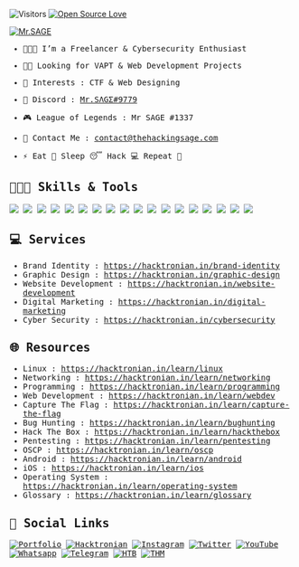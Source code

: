 ![Visitors](https://visitor-badge.laobi.icu/badge?page_id=thehackingsage.thehackingsage)
[![Open Source Love](https://badges.frapsoft.com/os/v1/open-source.svg?v=102)](https://github.com/thehackingsage?tab=repositories)

[![Mr.SAGE](https://thehackingsage.com/assets/images/thehackingsage.com.png)](https://thehackingsage.com)

<samp>
  
- 👨🏽‍💻 I’m a Freelancer & Cybersecurity Enthusiast

- 🤝🏽 Looking for VAPT & Web Development Projects

- 🎲 Interests : CTF & Web Designing

- 👾 Discord : <a href="https://discordapp.com/users/540789640177647627">Mr.SΛGΣ#9779</a>
  
- 🎮 League of Legends : Mr SAGE #1337

- 📧 Contact Me : <a href="mailto:contact@thehackingsage.com">contact@thehackingsage.com</a>

- ⚡ Eat 🍔 Sleep 😴 Hack 💻 Repeat 🔁
  
<!--## 💻 Github Stats
<p>&nbsp;<img align="center" src="https://github-readme-stats.vercel.app/api?username=thehackingsage&show_icons=true&locale=en" alt="Ayyappan" /></p>-->

## 👨🏽‍💻 Skills & Tools

![](https://img.shields.io/badge/OS-Linux-informational?style=flat&logo=linux&logoColor=white&color=99e836)
![](https://img.shields.io/badge/OS-Win10-informational?style=flat&logo=windows&logoColor=white&color=99e836)
![](https://img.shields.io/badge/Editor-Sublime-informational?style=flat&logo=sublime-text&logoColor=white&color=99e836)
![](https://img.shields.io/badge/Editor-VS_Code-informational?style=flat&logo=visual-studio-code&logoColor=white&color=99e836)
![](https://img.shields.io/badge/Code-Python-informational?style=flat&logo=python&logoColor=white&color=99e836)
![](https://img.shields.io/badge/Shell-Bash%20/%20ZSH-informational?style=flat&logo=gnu-bash&logoColor=white&color=99e836)
![](https://img.shields.io/badge/Shell-PowerShell-informational?style=flat&logo=powershell&logoColor=white&color=99e836)
![](https://img.shields.io/badge/Virtualization-VMware-informational?style=flat&logo=vmware&logoColor=white&color=99e836)
![](https://img.shields.io/badge/DevOps-Docker-informational?style=flat&logo=docker&logoColor=white&color=99e836)
![](https://img.shields.io/badge/DevOps-Kubernetes-informational?style=flat&logo=kubernetes&logoColor=white&color=99e836)
![](https://img.shields.io/badge/Tools-Nmap-informational?style=flat&logo=windowsterminal&logoColor=white&color=99e836)
![](https://img.shields.io/badge/Tools-Wireshark-informational?style=flat&logo=windowsterminal&logoColor=white&color=99e836)
![](https://img.shields.io/badge/Tools-Sqlmap-informational?style=flat&logo=windowsterminal&logoColor=white&color=99e836)
![](https://img.shields.io/badge/Tools-Metasploit-informational?style=flat&logo=windowsterminal&logoColor=white&color=99e836)
![](https://img.shields.io/badge/Tools-BurpSuite-informational?style=flat&logo=windowsterminal&logoColor=white&color=99e836)
![](https://img.shields.io/badge/Tools-Postman-informational?style=flat&logo=windowsterminal&logoColor=white&color=99e836)
![](https://img.shields.io/badge/Tools-Bloodhound-informational?style=flat&logo=windowsterminal&logoColor=white&color=99e836)
![](https://img.shields.io/badge/Tools-OWASP%20Zap-informational?style=flat&logo=windowsterminal&logoColor=white&color=99e836)

## 💻 Services 

- Brand Identity : https://hacktronian.in/brand-identity
- Graphic Design : https://hacktronian.in/graphic-design
- Website Development : https://hacktronian.in/website-development
- Digital Marketing : https://hacktronian.in/digital-marketing
- Cyber Security : https://hacktronian.in/cybersecurity

## 🌐 Resources

- Linux : https://hacktronian.in/learn/linux
- Networking : https://hacktronian.in/learn/networking
- Programming : https://hacktronian.in/learn/programming
- Web Development : https://hacktronian.in/learn/webdev
- Capture The Flag : https://hacktronian.in/learn/capture-the-flag
- Bug Hunting : https://hacktronian.in/learn/bughunting
- Hack The Box : https://hacktronian.in/learn/hackthebox
- Pentesting : https://hacktronian.in/learn/pentesting
- OSCP : https://hacktronian.in/learn/oscp
- Android : https://hacktronian.in/learn/android
- iOS : https://hacktronian.in/learn/ios
- Operating System : https://hacktronian.in/learn/operating-system
- Glossary : https://hacktronian.in/learn/glossary

## 💬 Social Links

[![Portfolio](https://img.shields.io/badge/-Mr.SAGE-000000?style=flat&logo=gnu-bash&logoColor=99e836)](https://thehackingsage.com)
[![Hacktronian](https://img.shields.io/badge/-Hacktronian-000000?style=flat&logo=powershell&logoColor=11c28a)](https://hacktronian.in)
[![Instagram](https://img.shields.io/badge/-Instagram-000000?style=flat&logo=Instagram&logoColor=bc2a8d)](https://instagram.com/thehackingsage)
[![Twitter](https://img.shields.io/badge/-Twitter-000000?style=flat&logo=Twitter&logoColor=00acee)](https://twitter.com/thehackingsage)
[![YouTube](https://img.shields.io/badge/-YouTube-000000?style=flat&logo=YouTube&logoColor=FC2503)](https://youtube.com/hacktronian)
[![Whatsapp](https://img.shields.io/badge/-Whatsapp-000000?style=flat&logo=Whatsapp&logoColor=25D366)](https://wa.me/+919044264043)
[![Telegram](https://img.shields.io/badge/-Telegram-000000?style=flat&logo=Telegram&logoColor=0088cc)](https://t.me/thehackingsage)
[![HTB](https://img.shields.io/badge/-HackTheBox-000000?style=flat&logo=codesandbox&logoColor=9FEF00)](https://hackthebox.eu/profile/38608)
[![THM](https://img.shields.io/badge/-TryHackMe-000000?style=flat&logo=icloud&logoColor=gray)](https://tryhackme.com/p/mr.sage)
<!--[![Github](https://img.shields.io/badge/-Github-000000?style=flat&logo=Github&logoColor=ffffff)](https://github.com/thehackingsage)-->

</samp>
